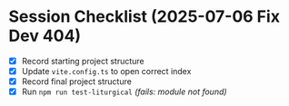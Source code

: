 # Session Checklist (2025-07-06 Fix Dev 404)

- [x] Record starting project structure
- [x] Update `vite.config.ts` to open correct index
- [x] Record final project structure
- [x] Run `npm run test-liturgical` *(fails: module not found)*
